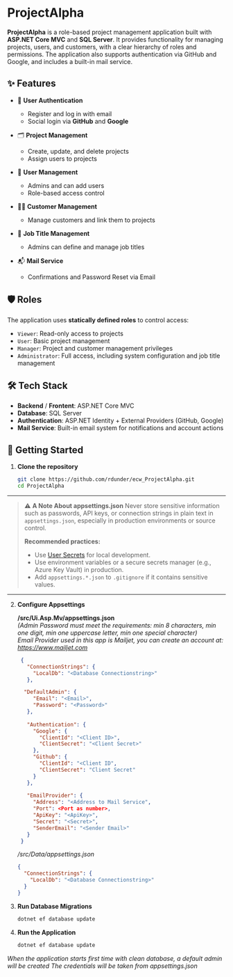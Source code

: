 # ProjectAlpha

**ProjectAlpha** is a role-based project management application built with **ASP.NET Core MVC** and **SQL Server**. It provides functionality for managing projects, users, and customers, with a clear hierarchy of roles and permissions. The application also supports authentication via GitHub and Google, and includes a built-in mail service.

## ✨ Features

- 🔐 **User Authentication**
  - Register and log in with email
  - Social login via **GitHub** and **Google**

- 🗂️ **Project Management**
  - Create, update, and delete projects
  - Assign users to projects

- 👥 **User Management**
  - Admins and can add users
  - Role-based access control

- 🧑‍💼 **Customer Management**
  - Manage customers and link them to projects

- 📛 **Job Title Management**
  - Admins can define and manage job titles

- 📬 **Mail Service**
  - Confirmations and Password Reset via Email

## 🛡️ Roles

The application uses **statically defined roles** to control access:

- `Viewer`: Read-only access to projects
- `User`: Basic project management
- `Manager`: Project and customer management privileges
- `Administrator`: Full access, including system configuration and job title management

## 🛠️ Tech Stack

- **Backend** / **Frontent**: ASP.NET Core MVC
- **Database**: SQL Server
- **Authentication**: ASP.NET Identity + External Providers (GitHub, Google)
- **Mail Service**: Built-in email system for notifications and account actions

## 🚀 Getting Started

1. **Clone the repository**
   ```bash
   git clone https://github.com/rdunder/ecw_ProjectAlpha.git
   cd ProjectAlpha

----

> ⚠️ **A Note About appsettings.json** 
> Never store sensitive information such as passwords, API keys, or connection strings in plain text in `appsettings.json`, especially in production environments or source control.  
>  
> **Recommended practices:**  
> - Use [User Secrets](https://learn.microsoft.com/en-us/aspnet/core/security/app-secrets) for local development.  
> - Use environment variables or a secure secrets manager (e.g., Azure Key Vault) in production.  
> - Add `appsettings.*.json` to `.gitignore` if it contains sensitive values.

----

2. **Configure Appsettings**

   **/src/Ui.Asp.Mv/appsettings.json**<br/>
   *(Admin Password must meet the requirements: min 8 characters, min one digit, min one uppercase letter, min one special character)*<br/>
   *Email Provider used in this app is Mailjet, you can create an account at: https://www.mailjet.com*
   
   ```json
    {
      "ConnectionStrings": {
        "LocalDb": "<Database Connectionstring>"
      },

     "DefaultAdmin": {
        "Email": "<Email>",
        "Password": "<Password>" 
      },
    
      "Authentication": {
        "Google": {
          "ClientId": "<Client ID>",
          "ClientSecret": "<Client Secret>"
        },
        "Github": {
          "ClientId": "<Client ID",
          "ClientSecret": "Client Secret"
        }
      },
      
      "EmailProvider": {
        "Address": "<Address to Mail Service",
        "Port": <Port as number>,
        "ApiKey": "<ApiKey>",
        "Secret": "<Secret>",
        "SenderEmail": "<Sender Email>"
      }
    }
   ```

    */src/Data/appsettings.json*    
    ```json
    {
      "ConnectionStrings": {
        "LocalDb": "<Database Connectionstring>"
      }
    }
    ```
  

4. **Run Database Migrations**
    ```bash
    dotnet ef database update

5. **Run the Application**
     ```bash
     dotnet ef database update
  
  *When the application starts first time with clean database, a default admin will be created*
  *The credentials will be taken from appsettings.json*





